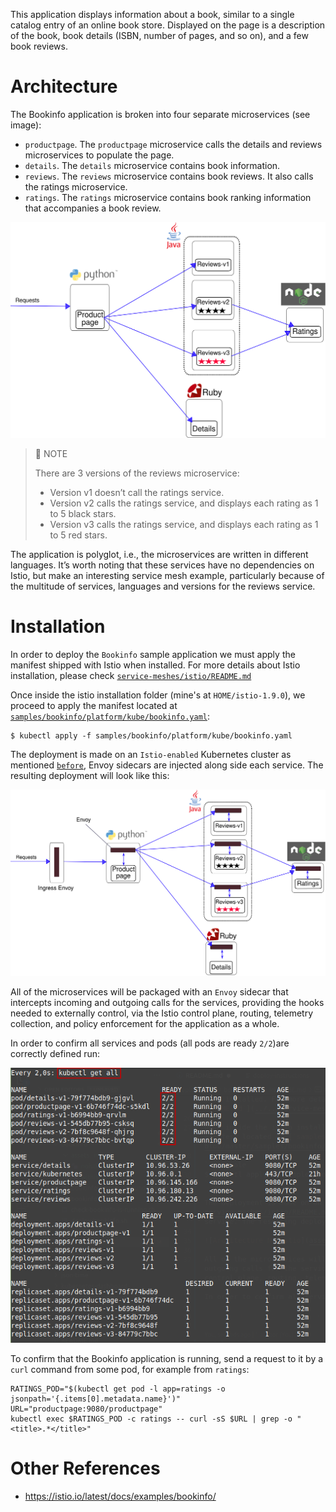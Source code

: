 This application displays information about a book, similar to a single catalog entry of an online book store. Displayed on the page is a description of the book, book details (ISBN, number of pages, and so on), and a few book reviews.

# Architecture

The Bookinfo application is broken into four separate microservices (see image):

* `productpage`. The `productpage` microservice calls the details and reviews microservices to populate the page.
* `details`. The `details` microservice contains book information.
* `reviews`. The `reviews` microservice contains book reviews. It also calls the ratings microservice.
* `ratings`. The `ratings` microservice contains book ranking information that accompanies a book review.

![Architecture No Istio](assets/images/noistio.svg)

> :memo: NOTE
>
> There are 3 versions of the reviews microservice:
> * Version v1 doesn’t call the ratings service.
> * Version v2 calls the ratings service, and displays each rating as 1 to 5 black stars.
> * Version v3 calls the ratings service, and displays each rating as 1 to 5 red stars.

The application is polyglot, i.e., the microservices are written in different languages. It’s worth noting that these services have no dependencies on Istio, but make an interesting service mesh example, particularly because of the multitude of services, languages and versions for the reviews service.

# Installation

In order to deploy the `Bookinfo` sample application we must apply the manifest shipped with Istio when installed. For more details about Istio installation, please check [`service-meshes/istio/README.md`](../../service-meshes/istio/README.md#istio-installation)

Once inside the istio installation folder (mine's at `HOME/istio-1.9.0`), we proceed to apply the manifest located at [`samples/bookinfo/platform/kube/bookinfo.yaml`](https://github.com/istio/istio/blob/master/samples/bookinfo/platform/kube/bookinfo.yaml):

```console
$ kubectl apply -f samples/bookinfo/platform/kube/bookinfo.yaml
```

The deployment is made on an `Istio-enabled` Kubernetes cluster as mentioned [`before`](../../service-meshes/istio/README.md#istio-installation), Envoy sidecars are injected along side each service. The resulting deployment will look like this:

![Architecture No Istio](assets/images/withistio.svg)

All of the microservices will be packaged with an `Envoy` sidecar that intercepts incoming and outgoing calls for the services, providing the hooks needed to externally control, via the Istio control plane, routing, telemetry collection, and policy enforcement for the application as a whole.

In order to confirm all services and pods (all pods are ready `2/2`)are correctly defined run:

![Bookinfo App objects](assets/images/bookinfo-app-objects.png)

To confirm that the Bookinfo application is running, send a request to it by a `curl` command from some pod, for example from `ratings`:

```console
RATINGS_POD="$(kubectl get pod -l app=ratings -o jsonpath='{.items[0].metadata.name}')"
URL="productpage:9080/productpage"
kubectl exec $RATINGS_POD -c ratings -- curl -sS $URL | grep -o "<title>.*</title>"
```


# Other References
* https://istio.io/latest/docs/examples/bookinfo/
